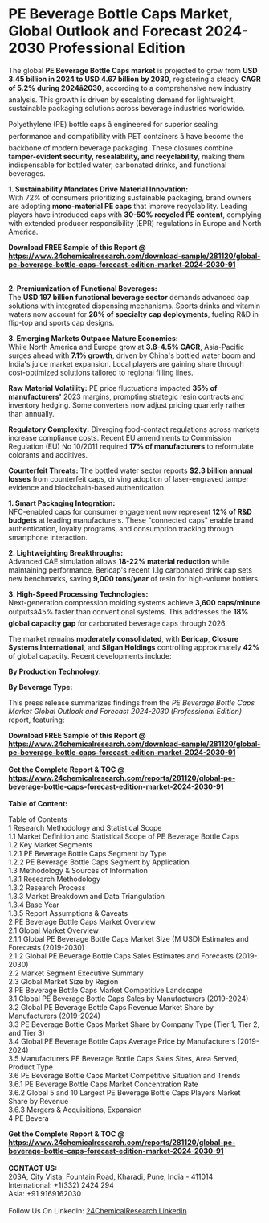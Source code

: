 <h1>PE Beverage Bottle Caps Market, Global Outlook and Forecast 2024-2030 Professional Edition</h1><p>The global <strong>PE Beverage Bottle Caps market</strong> is projected to grow from <strong>USD 3.45 billion in 2024 to USD 4.67 billion by 2030</strong>, registering a steady <strong>CAGR of 5.2% during 2024â2030</strong>, according to a comprehensive new industry analysis. This growth is driven by escalating demand for lightweight, sustainable packaging solutions across beverage industries worldwide.</p><p>Polyethylene (PE) bottle caps â engineered for superior sealing performance and compatibility with PET containers â have become the backbone of modern beverage packaging. These closures combine <strong>tamper-evident security, resealability, and recyclability</strong>, making them indispensable for bottled water, carbonated drinks, and functional beverages.</p><p><strong>1. Sustainability Mandates Drive Material Innovation:</strong><br>
With 72% of consumers prioritizing sustainable packaging, brand owners are adopting <strong>mono-material PE caps</strong> that improve recyclability. Leading players have introduced caps with <strong>30-50% recycled PE content</strong>, complying with extended producer responsibility (EPR) regulations in Europe and North America.</p><div><b>Download FREE Sample of this Report @ 
            <a href="https://www.24chemicalresearch.com/download-sample/281120/global-pe-beverage-bottle-caps-forecast-edition-market-2024-2030-91">
            https://www.24chemicalresearch.com/download-sample/281120/global-pe-beverage-bottle-caps-forecast-edition-market-2024-2030-91</a></b></div><br><p><strong>2. Premiumization of Functional Beverages:</strong><br>
The <strong>USD 197 billion functional beverage sector</strong> demands advanced cap solutions with integrated dispensing mechanisms. Sports drinks and vitamin waters now account for <strong>28% of specialty cap deployments</strong>, fueling R&amp;D in flip-top and sports cap designs.</p><p><strong>3. Emerging Markets Outpace Mature Economies:</strong><br>
While North America and Europe grow at <strong>3.8-4.5% CAGR</strong>, Asia-Pacific surges ahead with <strong>7.1% growth</strong>, driven by China's bottled water boom and India's juice market expansion. Local players are gaining share through cost-optimized solutions tailored to regional filling lines.</p><p><strong>Raw Material Volatility:</strong> PE price fluctuations impacted <strong>35% of manufacturers'</strong> 2023 margins, prompting strategic resin contracts and inventory hedging. Some converters now adjust pricing quarterly rather than annually.</p><p><strong>Regulatory Complexity:</strong> Diverging food-contact regulations across markets increase compliance costs. Recent EU amendments to Commission Regulation (EU) No 10/2011 required <strong>17% of manufacturers</strong> to reformulate colorants and additives.</p><p><strong>Counterfeit Threats:</strong> The bottled water sector reports <strong>$2.3 billion annual losses</strong> from counterfeit caps, driving adoption of laser-engraved tamper evidence and blockchain-based authentication.</p><p><strong>1. Smart Packaging Integration:</strong><br>
NFC-enabled caps for consumer engagement now represent <strong>12% of R&amp;D budgets</strong> at leading manufacturers. These "connected caps" enable brand authentication, loyalty programs, and consumption tracking through smartphone interaction.</p><p><strong>2. Lightweighting Breakthroughs:</strong><br>
Advanced CAE simulation allows <strong>18-22% material reduction</strong> while maintaining performance. Bericap's recent 1.1g carbonated drink cap sets new benchmarks, saving <strong>9,000 tons/year</strong> of resin for high-volume bottlers.</p><p><strong>3. High-Speed Processing Technologies:</strong><br>
Next-generation compression molding systems achieve <strong>3,600 caps/minute</strong> outputsâ45% faster than conventional systems. This addresses the <strong>18% global capacity gap</strong> for carbonated beverage caps through 2026.</p><p>The market remains <strong>moderately consolidated</strong>, with <strong>Bericap</strong>, <strong>Closure Systems International</strong>, and <strong>Silgan Holdings</strong> controlling approximately <strong>42%</strong> of global capacity. Recent developments include:</p><p><strong>By Production Technology:</strong></p><p><strong>By Beverage Type:</strong></p><p>This press release summarizes findings from the <em>PE Beverage Bottle Caps Market Global Outlook and Forecast 2024-2030 (Professional Edition)</em> report, featuring:</p><div><b>Download FREE Sample of this Report @ 
            <a href="https://www.24chemicalresearch.com/download-sample/281120/global-pe-beverage-bottle-caps-forecast-edition-market-2024-2030-91">
            https://www.24chemicalresearch.com/download-sample/281120/global-pe-beverage-bottle-caps-forecast-edition-market-2024-2030-91</a></b></div><br><div><b>Get the Complete Report & TOC @ 
            <a href="https://www.24chemicalresearch.com/reports/281120/global-pe-beverage-bottle-caps-forecast-edition-market-2024-2030-91">
            https://www.24chemicalresearch.com/reports/281120/global-pe-beverage-bottle-caps-forecast-edition-market-2024-2030-91</a></b></div><br>
            <b>Table of Content:</b><p>Table of Contents<br />
 1 Research Methodology and Statistical Scope<br />
 1.1 Market Definition and Statistical Scope of PE Beverage Bottle Caps<br />
 1.2 Key Market Segments<br />
 1.2.1 PE Beverage Bottle Caps Segment by Type<br />
 1.2.2 PE Beverage Bottle Caps Segment by Application<br />
 1.3 Methodology & Sources of Information<br />
 1.3.1 Research Methodology<br />
 1.3.2 Research Process<br />
 1.3.3 Market Breakdown and Data Triangulation<br />
 1.3.4 Base Year<br />
 1.3.5 Report Assumptions & Caveats<br />
 2 PE Beverage Bottle Caps Market Overview<br />
 2.1 Global Market Overview<br />
 2.1.1 Global PE Beverage Bottle Caps Market Size (M USD) Estimates and Forecasts (2019-2030)<br />
 2.1.2 Global PE Beverage Bottle Caps Sales Estimates and Forecasts (2019-2030)<br />
 2.2 Market Segment Executive Summary<br />
 2.3 Global Market Size by Region<br />
 3 PE Beverage Bottle Caps Market Competitive Landscape<br />
 3.1 Global PE Beverage Bottle Caps Sales by Manufacturers (2019-2024)<br />
 3.2 Global PE Beverage Bottle Caps Revenue Market Share by Manufacturers (2019-2024)<br />
 3.3 PE Beverage Bottle Caps Market Share by Company Type (Tier 1, Tier 2, and Tier 3)<br />
 3.4 Global PE Beverage Bottle Caps Average Price by Manufacturers (2019-2024)<br />
 3.5 Manufacturers PE Beverage Bottle Caps Sales Sites, Area Served, Product Type<br />
 3.6 PE Beverage Bottle Caps Market Competitive Situation and Trends<br />
 3.6.1 PE Beverage Bottle Caps Market Concentration Rate<br />
 3.6.2 Global 5 and 10 Largest PE Beverage Bottle Caps Players Market Share by Revenue<br />
 3.6.3 Mergers & Acquisitions, Expansion<br />
 4 PE Bevera</p><div><b>Get the Complete Report & TOC @ 
            <a href="https://www.24chemicalresearch.com/reports/281120/global-pe-beverage-bottle-caps-forecast-edition-market-2024-2030-91">
            https://www.24chemicalresearch.com/reports/281120/global-pe-beverage-bottle-caps-forecast-edition-market-2024-2030-91</a></b></div><br><b>CONTACT US:</b><br>
            203A, City Vista, Fountain Road, Kharadi, Pune, India - 411014<br>
            International: +1(332) 2424 294<br>
            Asia: +91 9169162030 <br><br>
            Follow Us On LinkedIn: <a href="https://www.linkedin.com/company/24chemicalresearch/">24ChemicalResearch LinkedIn</a>